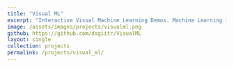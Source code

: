 ```yaml
---
title: "Visual ML"
excerpt: "Interactive Visual Machine Learning Demos. Machine Learning in the browser powered by TF JS."
image: /assets/images/projects/visualml.png
github: https://github.com/dsgiitr/VisualML
layout: single
collection: projects
permalink: /projects/visual_ml/
---
```

